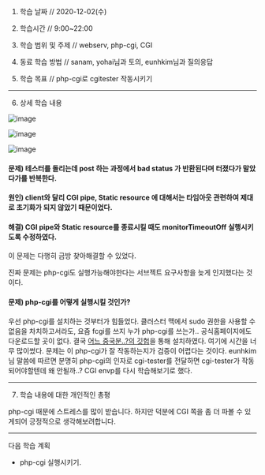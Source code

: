 1. 학습 날짜 // 2020-12-02(수)
2. 학습시간 // 9:00~22:00

3. 학습 범위 및 주제 // webserv, php-cgi, CGI
4. 동료 학습 방법 // sanam, yohai님과 토의, eunhkim님과 질의응답
5. 학습 목표 // php-cgi로 cgitester 작동시키기

---

6. 상세 학습 내용

![image](https://user-images.githubusercontent.com/54612343/101259605-29f7ca00-376d-11eb-8433-894393e1269d.png)

![image](https://user-images.githubusercontent.com/54612343/101259654-77743700-376d-11eb-9c76-ab1e8cfc3805.png)

![image](https://user-images.githubusercontent.com/54612343/101259671-8824ad00-376d-11eb-8b05-5308d710314f.png)

#### 문제) 테스터를 돌리는데 post 하는 과정에서 bad status 가 반환된다며 터졌다가 말았다가를 반복한다.

#### 원인) client와 달리 CGI pipe, Static resource 에 대해서는 타임아웃 관련하여 제대로 초기화가 되지 않았기 때문이었다.

#### 해결) CGI pipe와 Static resource를 종료시킬 때도 monitorTimeoutOff 실행시키도록 수정하였다.

이 문제는 다행히 금방 찾아해결할 수 있었다.

진짜 문제는 php-cgi도 실행가능해야한다는 서브젝트 요구사항을 늦게 인지했다는 것이다.

#### 문제) php-cgi를 어떻게 실행시킬 것인가?

우선 php-cgi를 설치하는 것부터가 힘들었다. 클러스터 맥에서 sudo 권한을 사용할 수 없음을 차치하고서라도, 요즘 fcgi를 쓰지 누가 php-cgi를 쓰는가.. 공식홈페이지에도 다운로드할 곳이 없다. 결국 [어느 중국분..?의 깃헙](https://github.com/fouber/install-php-cgi)을 통해 설치하였다. 여기에 시간을 너무 많이썼다. 문제는 이 php-cgi가 잘 작동하는지가 검증이 어렵다는 것이다. eunhkim님 말씀에 따르면 분명히 php-cgi의 인자로 cgi-tester를 전달하면 cgi-tester가 작동되어야할텐데 왜 안될까..? CGI envp를 다시 학습해보기로 했다.




---

7. 학습 내용에 대한 개인적인 총평

php-cgi 때문에 스트레스를 많이 받습니다. 하지만 덕분에 CGI 쪽을 좀 더 파볼 수 있게되어 긍정적으로 생각해보려합니다.



---

다음 학습 계획

- php-cgi 실행시키기.


